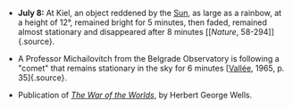 ﻿

-   **July 8:** At Kiel, an object reddened by the [Sun](Sun.html), as large as a rainbow, at a height of 12°, remained bright for 5 minutes, then faded, remained almost stationary and disappeared after 8 minutes [\[*Nature*, 58-294\]]{.source}.


- A Professor Michailovitch from the Belgrade Observatory is following a "comet" that remains stationary in the sky for 6 minutes [[Vallée](ValleeJacques.html), 1965, p. 35]{.source}.


- Publication of [*The War of the Worlds*](http://www.fourmilab.ch/etexts/www/warworlds/warw.html), by Herbert George Wells.
